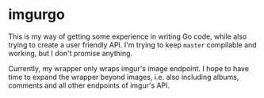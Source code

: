 imgurgo
=======

This is my way of getting some experience in writing Go code, while also trying to create a user friendly API.
I'm trying to keep `master` compilable and working, but I don't promise anything.

Currently, my wrapper only wraps imgur's image endpoint. I hope to have time to expand the wrapper beyond images, i.e. also including albums, comments and all other endpoints of imgur's API.
